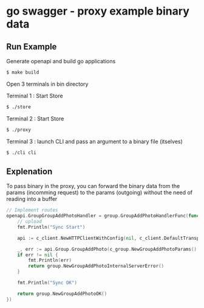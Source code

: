 # go swagger - proxy example binary data

## Run Example

Generate openapi and build go applications
```bash
$ make build
```

Open 3 terminals in bin directory

Terminal 1 : Start Store
```bash
$ ./store
```

Terminal 2 : Start Store
```bash
$ ./proxy
```

Terminal 3 : launch CLI and pass an argument to a binary file (itselves)
```bash
$ ./cli cli
```

## Explenation

To pass binary in the proxy, you can forward the binary data
from the params (incomming request) to the params (outgoing)
without the need of reading into a buffer

```go
// Implement routes
openapi.GroupGroupAddPhotoHandler = group.GroupAddPhotoHandlerFunc(func(params group.GroupAddPhotoParams) middleware.Responder {
    // upload
    fmt.Println("Sync Start")

    api := c_client.NewHTTPClientWithConfig(nil, c_client.DefaultTransportConfig().WithHost("127.0.0.1:3001"))

    _, err := api.Group.GroupAddPhoto(c_group.NewGroupAddPhotoParams().WithPhoto(params.Photo))
    if err != nil {
        fmt.Println(err)
        return group.NewGroupAddPhotoInternalServerError()
    }

    fmt.Println("Sync OK")

    return group.NewGroupAddPhotoOK()
})
```